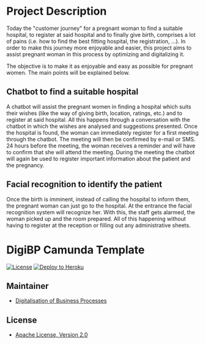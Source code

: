# Project Description

Today the "customer journey" for a pregnant woman to find a suitable hospital, to register at said hospital and to finally give birth, comprises a lot of pains (i.e. how to find the best fitting hospital, the registration, ...). In order to make this journey more enjoyable and easier, this project aims to assist pregnant woman in this process by optimizing and digitalizing it.

The objective is to make it as enjoyable and easy as possible for pregnant women. The main points will be explained below.

## Chatbot to find a suitable hospital

A chatbot will assist the pregnant women in finding a hospital which suits their wishes (like the way of giving birth, location, ratings, etc.) and to register at said hospital. All this happens through a conversation with the chatbot in which the wishes are analysed and suggestions presented. Once the hospital is found, the woman can immediately register for a first meeting through the chatbot. The meeting will then be confirmed by e-mail or SMS. 24 hours before the meeting, the woman receives a reminder and will have to confirm that she will attend the meeting. During the meeting the chatbot will again be used to register important information about the patient and the pregnancy. 

## Facial recognition to identify the patient

Once the birth is imminent, instead of calling the hospital to inform them, the pregnant woman can just go to the hospital. At the entrance the facial recognition system will recognize her. With this, the staff gets alarmed, the woman picked up and the room prepared. All of this happening without having to register at the reception or filling out any administrative sheets.



# DigiBP Camunda Template

[![License](http://img.shields.io/:license-apache-blue.svg)](http://www.apache.org/licenses/LICENSE-2.0.html)
[![Deploy to Heroku](https://img.shields.io/badge/deploy%20to-Heroku-6762a6.svg?longCache=true)](https://heroku.com/deploy)

## Maintainer
- [Digitalisation of Business Processes](https://github.com/digibp)

## License

- [Apache License, Version 2.0](https://github.com/DigiBP/digibp-archetype-camunda-boot/blob/master/LICENSE)
